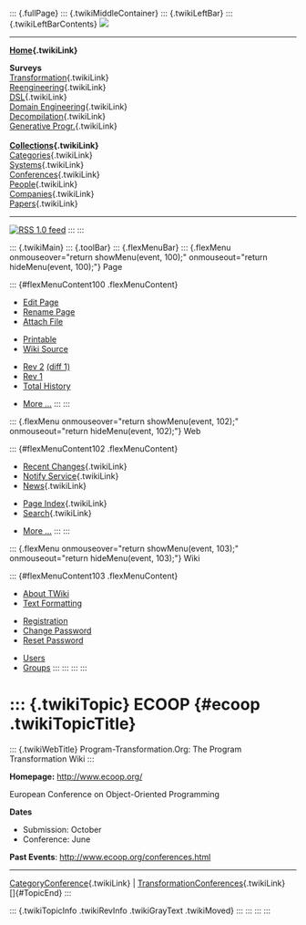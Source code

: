 ::: {.fullPage}
::: {.twikiMiddleContainer}
::: {.twikiLeftBar}
::: {.twikiLeftBarContents}
![](../pub/transformation.gif)

------------------------------------------------------------------------

**[Home](WebHome){.twikiLink}**

**Surveys**\
[Transformation](ProgramTransformation){.twikiLink}\
[Reengineering](ReengineeringWiki){.twikiLink}\
[DSL](DomainSpecificLanguages){.twikiLink}\
[Domain Engineering](DomainEngineering){.twikiLink}\
[Decompilation](DeCompilation){.twikiLink}\
[Generative Progr.](GenerativeProgrammingWiki){.twikiLink}\
\
**[Collections](CategoryCollection){.twikiLink}**\
[Categories](CategoryCategory){.twikiLink}\
[Systems](TransformationSystems){.twikiLink}\
[Conferences](TransformationConferences){.twikiLink}\
[People](TransformationPeople){.twikiLink}\
[Companies](TransformationCompanies){.twikiLink}\
[Papers](CategoryPaper){.twikiLink}

------------------------------------------------------------------------

[![](../pub/rss.gif "RSS 1.0 feed")](WebRss@skin=rss)
:::
:::

::: {.twikiMain}
::: {.toolBar}
::: {.flexMenuBar}
::: {.flexMenu onmouseover="return showMenu(event, 100);" onmouseout="return hideMenu(event, 100);"}
Page

::: {#flexMenuContent100 .flexMenuContent}
-   [Edit
    Page](http://www.program-transformation.org/edit/Transform/ECOOP?t=1536826355)
-   [Rename
    Page](http://www.program-transformation.org/rename/Transform/ECOOP)
-   [Attach
    File](http://www.program-transformation.org/attach/Transform/ECOOP)

<!-- -->

-   [Printable](http://www.program-transformation.org/view/Transform/ECOOP?skin=print.pattern)
-   [Wiki
    Source](http://www.program-transformation.org/view/Transform/ECOOP?skin=text&raw=on&contenttype=text/plain)

<!-- -->

-   [Rev
    2](http://www.program-transformation.org/view/Transform/ECOOP?rev=1.2)
    [(diff 1)](http://www.program-transformation.org/rdiff/Transform/ECOOP?rev1=1.2&rev2=1.1)
-   [Rev
    1](http://www.program-transformation.org/view/Transform/ECOOP?rev=1.1)
-   [Total
    History](http://www.program-transformation.org/rdiff/Transform/ECOOP)

<!-- -->

-   [More
    \...](http://www.program-transformation.org/oops/Transform/ECOOP?template=oopsmore&param1=1.2&param2=1.2)
:::
:::

::: {.flexMenu onmouseover="return showMenu(event, 102);" onmouseout="return hideMenu(event, 102);"}
Web

::: {#flexMenuContent102 .flexMenuContent}
-   [Recent Changes](WebChanges){.twikiLink}
-   [Notify Service](WebNotify){.twikiLink}
-   [News](WebNews){.twikiLink}

<!-- -->

-   [Page Index](WebIndex){.twikiLink}
-   [Search](WebSearch){.twikiLink}

<!-- -->

-   [More
    \...](http://www.program-transformation.org/oops/Transform/ECOOP?template=oopsmore&param1=1.2&param2=1.2)
:::
:::

::: {.flexMenu onmouseover="return showMenu(event, 103);" onmouseout="return hideMenu(event, 103);"}
Wiki

::: {#flexMenuContent103 .flexMenuContent}
-   [About
    TWiki](http://www.program-transformation.org/view/TWiki/WebHome)
-   [Text
    Formatting](http://www.program-transformation.org/view/TWiki/TextFormattingRules)

<!-- -->

-   [Registration](http://www.program-transformation.org/view/TWiki/TWikiRegistration)
-   [Change
    Password](http://www.program-transformation.org/view/TWiki/ChangePassword)
-   [Reset
    Password](http://www.program-transformation.org/view/TWiki/ResetPassword)

<!-- -->

-   [Users](http://www.program-transformation.org/view/Main/TWikiUsers)
-   [Groups](http://www.program-transformation.org/view/Main/TWikiGroups)
:::
:::
:::
:::

::: {.twikiTopic}
ECOOP {#ecoop .twikiTopicTitle}
=====

::: {.twikiWebTitle}
Program-Transformation.Org: The Program Transformation Wiki
:::

**Homepage:** <http://www.ecoop.org/>

European Conference on Object-Oriented Programming

**Dates**

-   Submission: October
-   Conference: June

**Past Events**: <http://www.ecoop.org/conferences.html>

------------------------------------------------------------------------

[CategoryConference](CategoryConference){.twikiLink} \|
[TransformationConferences](TransformationConferences){.twikiLink}\
[]{#TopicEnd}
:::

::: {.twikiTopicInfo .twikiRevInfo .twikiGrayText .twikiMoved}
:::
:::
:::
:::
